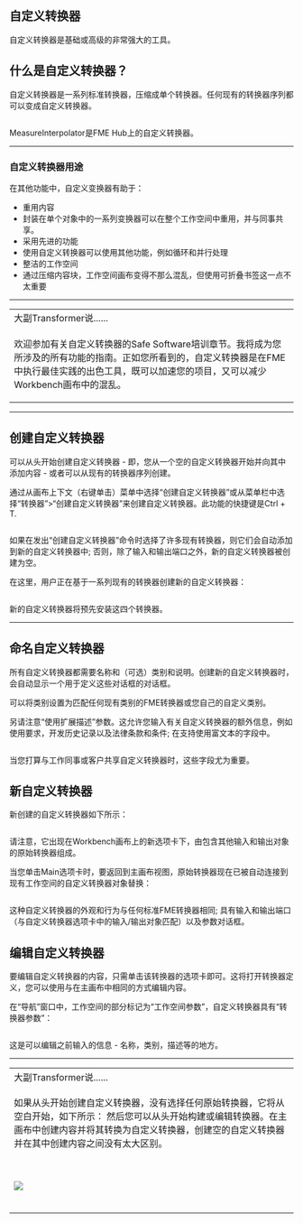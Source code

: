   <div id="readme" class="readme blob instapaper_body">
    <article class="markdown-body entry-content" itemprop="text"><h1><a id="user-content-custom-transformers" class="anchor" aria-hidden="true" href="https://github.com/safesoftware/FMETraining/blob/Desktop-Advanced-2018/DesktopAdvanced5CustomTransformers/5.00.CustomTransformers.md#custom-transformers"></a><font style="vertical-align: inherit;"><font style="vertical-align: inherit;">自定义转换器</font></font></h1>
<p><font style="vertical-align: inherit;"><font style="vertical-align: inherit;">自定义转换器是基础或高级的非常强大的工具。</font></font></p>
<h2><a id="user-content-what-is-a-custom-transformer" class="anchor" aria-hidden="true" href="https://github.com/safesoftware/FMETraining/blob/Desktop-Advanced-2018/DesktopAdvanced5CustomTransformers/5.00.CustomTransformers.md#what-is-a-custom-transformer"></a><font style="vertical-align: inherit;"><font style="vertical-align: inherit;">什么是自定义转换器？</font></font></h2>
<p><font style="vertical-align: inherit;"><font style="vertical-align: inherit;">自定义转换器是一系列标准转换器，压缩成单个转换器。</font><font style="vertical-align: inherit;">任何现有的转换器序列都可以变成自定义转换器。</font></font></p>
<p><a target="_blank" href="https://github.com/safesoftware/FMETraining/blob/Desktop-Advanced-2018/DesktopAdvanced5CustomTransformers/Images/Img5.001.CustomTransformer.png"><img src="./Images/Img5.001.CustomTransformer.png" alt="" style="max-width:100%;"></a></p>
<p><font style="vertical-align: inherit;"><font style="vertical-align: inherit;">MeasureInterpolator是FME Hub上的自定义转换器。</font></font></p>
<hr>
<h3><a id="user-content-custom-transformer-purposes" class="anchor" aria-hidden="true" href="https://github.com/safesoftware/FMETraining/blob/Desktop-Advanced-2018/DesktopAdvanced5CustomTransformers/5.00.CustomTransformers.md#custom-transformer-purposes"></a><font style="vertical-align: inherit;"><font style="vertical-align: inherit;">自定义转换器用途</font></font></h3>
<p><font style="vertical-align: inherit;"><font style="vertical-align: inherit;">在其他功能中，自定义变换器有助于：</font></font></p>
<ul>
<li><font style="vertical-align: inherit;"><font style="vertical-align: inherit;">重用内容</font></font></li>
<li><font style="vertical-align: inherit;"><font style="vertical-align: inherit;">封装在单个对象中的一系列变换器可以在整个工作空间中重用，并与同事共享。</font></font></li>
<li><font style="vertical-align: inherit;"><font style="vertical-align: inherit;">采用先进的功能</font></font></li>
<li><font style="vertical-align: inherit;"><font style="vertical-align: inherit;">使用自定义转换器可以使用其他功能，例如循环和并行处理</font></font></li>
<li><font style="vertical-align: inherit;"><font style="vertical-align: inherit;">整洁的工作空间</font></font></li>
<li><font style="vertical-align: inherit;"><font style="vertical-align: inherit;">通过压缩内容块，工作空间画布变得不那么混乱，但使用可折叠书签这一点不太重要</font></font></li>
</ul>
<hr>


<table>
<tbody><tr>
<td>
<i></i><font style="vertical-align: inherit;"><font style="vertical-align: inherit;">
大副Transformer说......
</font></font></td>
</tr>
<tr>
<td><font style="vertical-align: inherit;"><font style="vertical-align: inherit;">

欢迎参加有关自定义转换器的Safe Software培训章节。</font><font style="vertical-align: inherit;">我将成为您所涉及的所有功能的指南。</font><font style="vertical-align: inherit;">正如您所看到的，自定义转换器是在FME中执行最佳实践的出色工具，既可以加速您的项目，又可以减少Workbench画布中的混乱。

</font></font></td>
</tr>
</tbody></table>
<hr>
<h2><a id="user-content-creating-a-custom-transformer" class="anchor" aria-hidden="true" href="https://github.com/safesoftware/FMETraining/blob/Desktop-Advanced-2018/DesktopAdvanced5CustomTransformers/5.00.CustomTransformers.md#creating-a-custom-transformer"></a><font style="vertical-align: inherit;"><font style="vertical-align: inherit;">创建自定义转换器</font></font></h2>
<p><font style="vertical-align: inherit;"><font style="vertical-align: inherit;">可以从头开始创建自定义转换器 - 即，您从一个空的自定义转换器开始并向其中添加内容 - 或者可以从现有的转换器序列创建。</font></font></p>
<p><font style="vertical-align: inherit;"><font style="vertical-align: inherit;">通过从画布上下文（右键单击）菜单中选择“创建自定义转换器”或从菜单栏中选择“转换器”&gt;“创建自定义转换器”来创建自定义转换器。</font><font style="vertical-align: inherit;">此功能的快捷键是Ctrl + T.</font></font></p>
<p><a target="_blank" href="https://github.com/safesoftware/FMETraining/blob/Desktop-Advanced-2018/DesktopAdvanced5CustomTransformers/Images/Img5.002.CustomTransformerMenubar.png"><img src="./Images/Img5.002.CustomTransformerMenubar.png" alt="" style="max-width:100%;"></a></p>
<p><font style="vertical-align: inherit;"><font style="vertical-align: inherit;">如果在发出“创建自定义转换器”命令时选择了许多现有转换器，则它们会自动添加到新的自定义转换器中; </font><font style="vertical-align: inherit;">否则，除了输入和输出端口之外，新的自定义转换器被创建为空。</font></font></p>
<p><font style="vertical-align: inherit;"><font style="vertical-align: inherit;">在这里，用户正在基于一系列现有的转换器创建新的自定义转换器：</font></font></p>
<p><a target="_blank" href="https://github.com/safesoftware/FMETraining/blob/Desktop-Advanced-2018/DesktopAdvanced5CustomTransformers/Images/Img5.003.CustomTransformerContextMenu.png"><img src="./Images/Img5.003.CustomTransformerContextMenu.png" alt="" style="max-width:100%;"></a> </p>
<p><font style="vertical-align: inherit;"><font style="vertical-align: inherit;">新的自定义转换器将预先安装这四个转换器。</font></font></p>
<hr>
<h2><a id="user-content-naming-a-custom-transformer" class="anchor" aria-hidden="true" href="https://github.com/safesoftware/FMETraining/blob/Desktop-Advanced-2018/DesktopAdvanced5CustomTransformers/5.00.CustomTransformers.md#naming-a-custom-transformer"></a><font style="vertical-align: inherit;"><font style="vertical-align: inherit;">命名自定义转换器</font></font></h2>
<p><font style="vertical-align: inherit;"><font style="vertical-align: inherit;">所有自定义转换器都需要名称和（可选）类别和说明。</font><font style="vertical-align: inherit;">创建新的自定义转换器时，会自动显示一个用于定义这些对话框的对话框。</font></font></p>
<p><font style="vertical-align: inherit;"><font style="vertical-align: inherit;">可以将类别设置为匹配任何现有类别的FME转换器或您自己的自定义类别。</font></font></p>
<p><font style="vertical-align: inherit;"><font style="vertical-align: inherit;">另请注意“使用扩展描述”参数。</font><font style="vertical-align: inherit;">这允许您输入有关自定义转换器的额外信息，例如使用要求，开发历史记录以及法律条款和条件; </font><font style="vertical-align: inherit;">在支持使用富文本的字段中。</font></font></p>
<p><a target="_blank" href="https://github.com/safesoftware/FMETraining/blob/Desktop-Advanced-2018/DesktopAdvanced5CustomTransformers/Images/Img5.004.CustomTransformerNaming.png"><img src="./Images/Img5.004.CustomTransformerNaming.png" alt="" style="max-width:100%;"></a></p>
<p><font style="vertical-align: inherit;"><font style="vertical-align: inherit;">当您打算与工作同事或客户共享自定义转换器时，这些字段尤为重要。</font></font></p>
<h2><a id="user-content-the-new-custom-transformer" class="anchor" aria-hidden="true" href="https://github.com/safesoftware/FMETraining/blob/Desktop-Advanced-2018/DesktopAdvanced5CustomTransformers/5.00.CustomTransformers.md#the-new-custom-transformer"></a><font style="vertical-align: inherit;"><font style="vertical-align: inherit;">新自定义转换器</font></font></h2>
<p><font style="vertical-align: inherit;"><font style="vertical-align: inherit;">新创建的自定义转换器如下所示：</font></font></p>
<p><a target="_blank" href="https://github.com/safesoftware/FMETraining/blob/Desktop-Advanced-2018/DesktopAdvanced5CustomTransformers/Images/Img5.005.NewCustomTransformer.png"><img src="./Images/Img5.005.NewCustomTransformer.png" alt="" style="max-width:100%;"></a></p>
<p><font style="vertical-align: inherit;"><font style="vertical-align: inherit;">请注意，它出现在Workbench画布上的新选项卡下，由包含其他输入和输出对象的原始转换器组成。</font></font></p>
<p><font style="vertical-align: inherit;"><font style="vertical-align: inherit;">当您单击Main选项卡时，要返回到主画布视图，原始转换器现在已被自动连接到现有工作空间的自定义转换器对象替换：</font></font></p>
<p><a target="_blank" href="https://github.com/safesoftware/FMETraining/blob/Desktop-Advanced-2018/DesktopAdvanced5CustomTransformers/Images/Img5.006.CustomTransformeronCanvas.png"><img src="./Images/Img5.006.CustomTransformeronCanvas.png" alt="" style="max-width:100%;"></a></p>
<p><font style="vertical-align: inherit;"><font style="vertical-align: inherit;">这种自定义转换器的外观和行为与任何标准FME转换器相同; </font><font style="vertical-align: inherit;">具有输入和输出端口（与自定义转换器选项卡中的输入/输出对象匹配）以及参数对话框。</font></font></p>
<h2><a id="user-content-editing-a-custom-transformer" class="anchor" aria-hidden="true" href="https://github.com/safesoftware/FMETraining/blob/Desktop-Advanced-2018/DesktopAdvanced5CustomTransformers/5.00.CustomTransformers.md#editing-a-custom-transformer"></a><font style="vertical-align: inherit;"><font style="vertical-align: inherit;">编辑自定义转换器</font></font></h2>
<p><font style="vertical-align: inherit;"><font style="vertical-align: inherit;">要编辑自定义转换器的内容，只需单击该转换器的选项卡即可。</font><font style="vertical-align: inherit;">这将打开转换器定义，您可以使用与在主画布中相同的方式编辑内容。</font></font></p>
<p><font style="vertical-align: inherit;"><font style="vertical-align: inherit;">在“导航”窗口中，工作空间的部分标记为“工作空间参数”，自定义转换器具有“转换器参数”：</font></font></p>
<p><a target="_blank" href="https://github.com/safesoftware/FMETraining/blob/Desktop-Advanced-2018/DesktopAdvanced5CustomTransformers/Images/Img5.007.CustomTransformerNavWindow.png"><img src="./Images/Img5.007.CustomTransformerNavWindow.png" alt="" style="max-width:100%;"></a></p>
<p><font style="vertical-align: inherit;"><font style="vertical-align: inherit;">这是可以编辑之前输入的信息 - 名称，类别，描述等的地方。</font></font></p>
<hr>
<table>
<tbody><tr>
<td>
<i></i><font style="vertical-align: inherit;"><font style="vertical-align: inherit;">
大副Transformer说......
</font></font></td>
</tr>
<tr>
<td><font style="vertical-align: inherit;"><font style="vertical-align: inherit;">

如果从头开始创建自定义转换器，没有选择任何原始转换器，它将从空白开始，如下所示：
 </font><font style="vertical-align: inherit;">然后您可以从头开始构建或编辑转换器。</font><font style="vertical-align: inherit;">在主画布中创建内容并将其转换为自定义转换器，创建空的自定义转换器并在其中创建内容之间没有太大区别。

</font></font><br><br><a target="_blank" href="https://github.com/safesoftware/FMETraining/blob/Desktop-Advanced-2018/DesktopAdvanced5CustomTransformers/Images/Img5.008.NewCustomTransformerEmpty.png"><img src="./Images/Img5.008.NewCustomTransformerEmpty.png" style="max-width:100%;"></a>
<br><br><font style="vertical-align: inherit;"></font></td>
</tr>
</tbody></table>
</article>
  </div>
